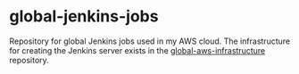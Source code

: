 # global-jenkins-jobs

Repository for global Jenkins jobs used in my AWS cloud.  The infrastructure for creating the Jenkins server exists in 
the [global-aws-infrastructure](https://github.com/AJarombek/global-aws-infrastructure/tree/master/jenkins) repository.